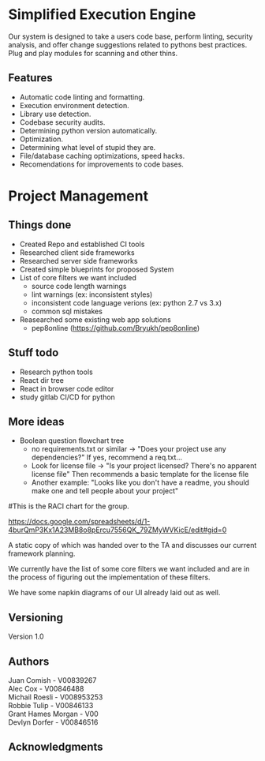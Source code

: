 # Simplified Execution Engine

Our system is designed to take a users code base, perform linting, security analysis, and offer change suggestions related to pythons best practices.
Plug and play modules for scanning and other thins.

## Features
   - Automatic code linting and formatting.
   - Execution environment detection.
   - Library use detection.
   - Codebase security audits.
   - Determining python version automatically.
   - Optimization.
   - Determining what level of stupid they are.
   - File/database caching optimizations, speed hacks.
   - Recomendations for improvements to code bases.

# Project Management

## Things done
* Created Repo and established CI tools
* Researched client side frameworks
* Researched server side frameworks
* Created simple blueprints for proposed System
* List of core filters we want included
  * source code length warnings
  * lint warnings (ex: inconsistent styles)
  * inconsistent code language verions (ex: python 2.7 vs 3.x)
  * common sql mistakes
* Reasearched some existing web app solutions
  * pep8online (https://github.com/Bryukh/pep8online)

## Stuff todo
* Research python tools
* React dir tree
* React in browser code editor
* study gitlab CI/CD for python

## More ideas
* Boolean question flowchart tree
  * no requirements.txt or similar -> "Does your project use any dependencies?" If yes, recommend a req.txt...
  * Look for license file -> "Is your project licensed? There's no apparent license file" Then recommends a basic template for the license file
  * Another example: "Looks like you don't have a readme, you should make one and tell people about your project"

#This is the RACI chart for the group.

https://docs.google.com/spreadsheets/d/1-4burQmP3Kx1A23MB8o8pErcu7556QK_79ZMyWVKicE/edit#gid=0

A static copy of which was handed over to the TA and discusses our current framework planning.

We currently have the list of some core filters we want included and are in the process of figuring out the implementation of these filters.

We have some napkin diagrams of our UI already laid out as well.

## Versioning

Version 1.0

## Authors

Juan Comish - V00839267\
Alec Cox -  V00846488\
Michail Roesli - V008953253\
Robbie Tulip - V00846133\
Grant Hames Morgan - V00\
Devlyn Dorfer - V00846516

## Acknowledgments